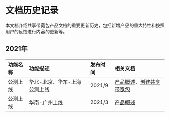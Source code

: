 # 文档历史记录
本文档介绍共享带宽包产品文档的重要更新历史，包括新增产品的重大特性和按照用户的反馈进行内容的更新等。

## 2021年
| 功能名称 | 功能描述 | 发布时间 | 相关文档
| :---------------| :--------------|:------------|:--------
|公测上线|华北-北京、华东-上海公测上线|2021/9|[产品概述](../Introductions/Product-Overview.md)、[创建共享带宽包](../Operation-Guide/Create-Bwp.md)
|公测上线|华南-广州上线|2021/3|[产品概述](../Introductions/Product-Overview.md)

